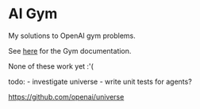 # AI Gym

My solutions to OpenAI gym problems.

See [here](https://gym.openai.com/docs/) for the Gym documentation.

None of these work yet :'(

todo:
    - investigate universe
    - write unit tests for agents?

https://github.com/openai/universe
